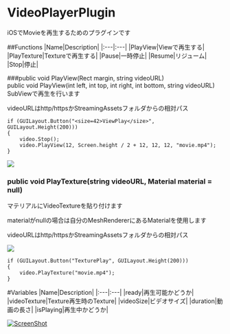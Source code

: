 VideoPlayerPlugin
===========

iOSでMovieを再生するためのプラグインです

##Functions
|Name|Description|
|:---|:---|
|PlayView|Viewで再生する|
|PlayTexture|Textureで再生する|
|Pause|一時停止|
|Resume|リジューム|
|Stop|停止|


###public void PlayView(Rect margin, string videoURL)</br>public void PlayView(int left, int top, int right, int bottom, string videoURL)
SubViewで再生を行います

videoURLはhttp/httpsかStreamingAssetsフォルダからの相対パス

```
if (GUILayout.Button("<size=42>ViewPlay</size>", GUILayout.Height(200)))
{
    video.Stop();
    video.PlayView(12, Screen.height / 2 + 12, 12, 12, "movie.mp4");
}
```


![](https://dl.dropboxusercontent.com/u/153254465/%E7%94%BB%E5%83%8F%E3%81%A8%E3%81%8B/2013-08-08%2023.34.31.png)

### public void PlayTexture(string videoURL, Material material = null)
マテリアルにVideoTextureを貼り付けます

materialがnullの場合は自分のMeshRendererにあるMaterialを使用します

videoURLはhttp/httpsかStreamingAssetsフォルダからの相対パス

![](https://dl.dropboxusercontent.com/u/153254465/%E7%94%BB%E5%83%8F%E3%81%A8%E3%81%8B/2013-08-08%2023.34.36.png)

```
if (GUILayout.Button("TexturePlay", GUILayout.Height(200)))
{
    video.PlayTexture("movie.mp4");
}
```

#Variables
|Name|Description|
|:---|:---|
|ready|再生可能かどうか|
|videoTexture|Texture再生時のTexture|
|videoSize|ビデオサイズ|
|duration|動画の長さ|
|isPlaying|再生中かどうか|


[![ScreenShot](https://dl.dropboxusercontent.com/u/153254465/%E7%94%BB%E5%83%8F%E3%81%A8%E3%81%8B/Screen%20Shot%202013-08-09%20at%202.14.26.png)](http://youtu.be/SXHp_ztFksM)


